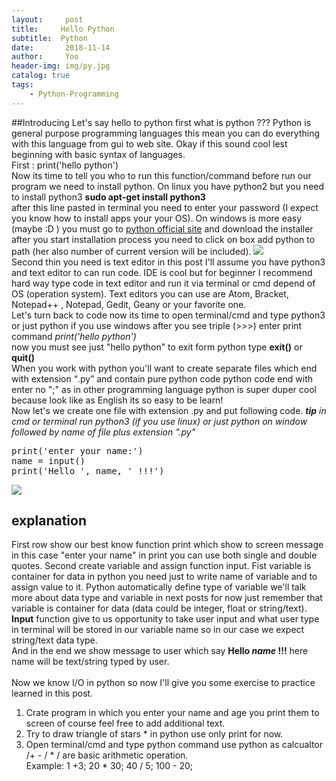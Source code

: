 ```yaml
---
layout:     post
title:     Hello Python
subtitle:  Python
date:       2018-11-14
author:     Yoo
header-img: img/py.jpg
catalog: true
tags:
    - Python-Programming
---
```

##Introducing
Let's say hello to python first what is python ??? Python is general purpose programming languages this mean you can do
everything with this language from gui to web site. Okay if this sound cool lest beginning with basic syntax of languages.
<br>
First : print('hello python')
<br>
Now its time to tell you who to run this function/command before run our program we need to install python.
On linux you have python2 but you need to install python3
<strong>sudo apt-get install python3</strong><br>
after this line pasted in terminal you need to enter your password (I expect you know how to install apps your your OS).
On windows is more easy (maybe :D ) you must go to <a href="http://www.python.org">python official site</a> and download the installer after you start installation process you need to click on box add python to path (her also number of current version will be included).
<img src="img/inst.jpg">
<br>
Second thin you need is text editor in this post I'll assume you have python3 and text editor to can run code.
IDE is cool but for beginner I recommend hard way type code in text editor and run it via terminal or cmd depend of OS (operation system).
Text editors you can use are Atom, Bracket, Notepad++ , Notepad, Gedit, Geany or your favorite one.
<br>
Let's turn back to code now its time to open terminal/cmd and type python3 or just python if you use windows
after you see triple (>>>) enter print command <em>print('hello python')</em><br>
now you must see just "hello python" to exit form python type <strong>exit()</strong> or <strong>quit()</strong><br>
When you work with python you'll want to create separate files which end with extension <q>.py</q> and contain pure python code python code end with enter no ";" as in other programming language python is super duper cool because look like as English its so easy to be learn!<br>
Now let's we create one file with extension .py and put following code.
<em><b>tip</b> in cmd or terminal run python3 (if you use linux) or just python on window followed by name of file plus extension ".py"</em>
<pre>
print('enter your name:')
name = input()
print('Hello ', name, ' !!!')
</pre>
<img src="pyex1_screen.png">
<h2>explanation</h2>
First row show our best know function print which show to screen  message in this case "enter your name" in print you can use both single and double quotes.
Second create variable and assign function input. Fist variable is container for data in python you need just to write name of variable and to assign value to it. Python automatically define type of variable we'll talk more about data type and variable in next posts for now just remember that variable is container for data (data could be integer, float or string/text).<br>
<strong>Input</strong> function give to us opportunity to take user input and what user type in terminal will be stored in our variable name so in our case we expect string/text data type.<br>
And  in the end we show message to user which say <b>Hello <i>name</i> !!!</b> here name will be text/string typed by user.<br><br>
Now we know I/O in python so now I'll give you some exercise to practice learned in this post.<br>
<ol>
  <li>Crate program in which you enter your name and age you print them to screen of course feel free to add additional text.</li>
  <li>Try to draw triangle of stars * in python use only print for now. </li>
  <li>Open terminal/cmd and type python command use python as calcualtor /+ - / * / are basic arithmetic operation.<br>Example: 1 +3; 20 * 30; 40 / 5; 100 - 20;</li>
</ol>
